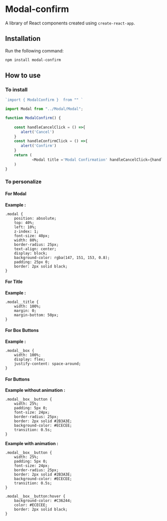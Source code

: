 # **Modal-confirm**
A library of React components created using `create-react-app`.

## **Installation**

Run the following command:

```bash
npm install modal-confirm
```

## **How to use**

### **To install**
```javascript
`import { ModalConfirm }  from "" `
```

```javascript
import Modal from "../Modal/Modal";

function ModalConfirm() {
  
    const handleCancelClick = () =>{
       alert('Cancel')
    }
    const handleConfirmClick = () =>{
       alert('Confirm')
    }
    return (        
            <Modal title ='Modal Confirmation' handleCancelClick={handleCancelClick} handleConfirmClick={handleConfirmClick}/>        
    )
}
```
### **To personalize**

#### **For Modal**

**Example :**
```
.modal {
    position: absolute;
    top: 40%;
    left: 10%;
    z-index: 1;
    font-size: 40px;
    width: 80%;
    border-radius: 25px;
    text-align: center;
    display: block;
    background-color: rgba(147, 151, 153, 0.8);
    padding: 25px 0;
    border: 2px solid black;
}
```
#### **For Title**

**Example :** 
```
.modal__title {
    width: 100%;
    margin: 0;
    margin-bottom: 50px;
}
```
#### **For Box Buttons**

**Example :** 
```
.modal__box {
    width: 100%;
    display: flex;
    justify-content: space-around;
}
```
#### **For Buttons**

**Example without animation :** 
```
.modal__box__button {
    width: 25%;
    padding: 5px 0;
    font-size: 24px;
    border-radius: 25px;
    border: 2px solid #2B3A3E;
    background-color: #ECECEE;
    transition: 0.5s;
}
```
**Example with animation :** 
```
.modal__box__button {
    width: 25%;
    padding: 5px 0;
    font-size: 24px;
    border-radius: 25px;
    border: 2px solid #2B3A3E;
    background-color: #ECECEE;
    transition: 0.5s;
}

.modal__box__button:hover {
    background-color: #C36244;
    color: #ECECEE;
    border: 2px solid black;
}
```